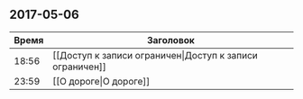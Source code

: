 ## 2017-05-06
| Время | Заголовок |
| --- | --- |
| 18:56 | [[Доступ к записи ограничен\|Доступ к записи ограничен]] |
| 23:59 | [[О дороге\|О дороге]] |
